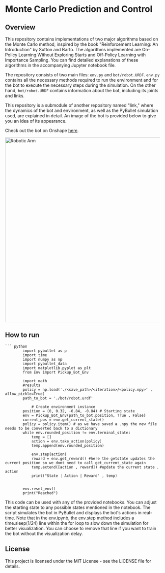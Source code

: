 # Monte Carlo Prediction and Control 

## Overview
This repository contains implementations of two major algorithms based on the Monte Carlo method, inspired by the book "Reinforcement Learning: An Introduction" by Sutton and Barto. The algorithms implemented are On-Policy Learning Without Exploring Starts and Off-Policy Learning with Importance Sampling. You can find detailed explanations of these algorithms in the accompanying Jupyter notebook file.

The repository consists of two main files: `env.py` and `bot/robot.URDF`. `env.py` contains all the necessary methods required to run the environment and for the bot to execute the necessary steps during the simulation. On the other hand, `bot/robot.URDF` contains information about the bot, including its joints and links.

This repository is a submodule of another repository named "link," where the dynamics of the bot and environment, as well as the PyBullet simulation used, are explained in detail. An image of the bot is provided below to give you an idea of its appearance.

Check out the bot on Onshape [here](https://cad.onshape.com/documents/04a8f06c4e82eef0aab52342/w/e26ea93d189b4fb4644d2868/e/ce0ae9d693e713171509edc4?renderMode=0&leftPanel=false&uiState=65b6963083efbe35d664705e).

<img src="https://github.com/TheUndercover01/TabularRL-Robotics/blob/main/image_bot.png?raw=true" alt="Robotic Arm" width="575" height="600">

## How to run

    ``` python
            import pybullet as p
            import time
            import numpy as np
            import pybullet_data 
            import matplotlib.pyplot as plt
            from Env import Pickup_Bot_Env
            
            import math
            #results 
            policy = np.load('./<save_path>/<iteration>/<policy.npy>' , allow_pickle=True)
            path_to_bot = './bot/robot.urdf'
            
                # Create environment instance
            position = (0, 0.32, -0.84, -0.84) # Starting state
            env = Pickup_Bot_Env(path_to_bot,position, True , False)
            current_pos = env.get_current_state()
            policy = policy.item() # as we have saved a .npy the new file needs to be converted back to a dictionary
            while env.rounded_position != env.terminal_state:
                temp = []
                action = env.take_action(policy)
                temp.append(env.rounded_position)
                
                env.step(action)
                reward = env.get_reward() #here the getstate updates the current position so we dont need to call get_current_state again
                temp.extend([action , reward]) #update the current state , action
                print("State | Action | Reward" , temp)
            
            
            env.reset_env()
            print("Reached")

This code can be used with any of the provided notebooks. You can adjust the starting state to any possible states mentioned in the notebook. The script simulates the bot in PyBullet and displays the bot's actions in real-time. Note that in the env.ipynb, the env.step method includes a time.sleep(1/24) line within the for loop to slow down the simulation for better visualization. You can choose to remove that line if you want to train the bot without the visualization delay.

## License

This project is licensed under the MIT License - see the LICENSE file for details.

